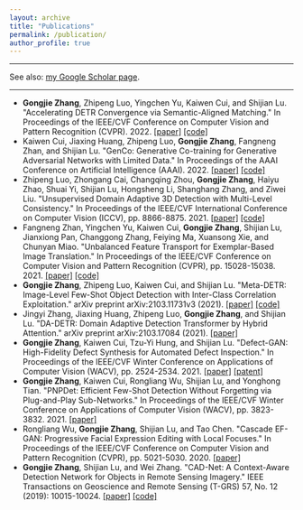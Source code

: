 ```yaml
---
layout: archive
title: "Publications"
permalink: /publication/
author_profile: true
---
```



------

See also: [my Google Scholar page](https://scholar.google.com/citations?user=sRBTPp4AAAAJ&hl=en).

------

* **Gongjie Zhang**, Zhipeng Luo, Yingchen Yu, Kaiwen Cui, and Shijian Lu. "Accelerating DETR Convergence via Semantic-Aligned Matching." In Proceedings of the IEEE/CVF Conference on Computer Vision and Pattern Recognition (CVPR). 2022. [\[paper\]](https://arxiv.org/abs/2203.06883) [\[code\]](https://github.com/ZhangGongjie/SAM-DETR)
* Kaiwen Cui, Jiaxing Huang, Zhipeng Luo, **Gongjie Zhang**, Fangneng Zhan, and Shijian Lu. "GenCo: Generative Co-training for Generative Adversarial Networks with Limited Data." In Proceedings of the AAAI Conference on Artificial Intelligence (AAAI). 2022. [\[paper\]](https://arxiv.org/abs/2110.01254) [\[code\]](https://github.com/jxhuang0508/GenCo)
* Zhipeng Luo, Zhongang Cai, Changqing Zhou, **Gongjie Zhang**, Haiyu Zhao, Shuai Yi, Shijian Lu, Hongsheng Li, Shanghang Zhang, and Ziwei Liu. "Unsupervised Domain Adaptive 3D Detection with Multi-Level Consistency." In Proceedings of the IEEE/CVF International Conference on Computer Vision (ICCV), pp. 8866-8875. 2021. [\[paper\]](https://arxiv.org/abs/2107.11355) [\[code\]](https://github.com/Jasonkks/mlcnet)
* Fangneng Zhan, Yingchen Yu, Kaiwen Cui, **Gongjie Zhang**, Shijian Lu, Jianxiong Pan, Changgong Zhang, Feiying Ma, Xuansong Xie, and Chunyan Miao. "Unbalanced Feature Transport for Exemplar-Based Image Translation." In Proceedings of the IEEE/CVF Conference on Computer Vision and Pattern Recognition (CVPR), pp. 15028-15038. 2021. [\[paper\]](https://arxiv.org/abs/2106.10482) [\[code\]](https://github.com/fnzhan/UNITE)
* **Gongjie Zhang**, Zhipeng Luo, Kaiwen Cui, and Shijian Lu. "Meta-DETR: Image-Level Few-Shot Object Detection with Inter-Class Correlation Exploitation." arXiv preprint arXiv:2103.11731v3 (2021). [\[paper\]](https://arxiv.org/abs/2103.11731v3) [\[code\]](https://github.com/ZhangGongjie/Meta-DETR)
* Jingyi Zhang, Jiaxing Huang, Zhipeng Luo, **Gongjie Zhang**, and Shijian Lu. "DA-DETR: Domain Adaptive Detection Transformer by Hybrid Attention." arXiv preprint arXiv:2103.17084 (2021). [\[paper\]](https://arxiv.org/abs/2103.17084)
* **Gongjie Zhang**, Kaiwen Cui, Tzu-Yi Hung, and Shijian Lu. "Defect-GAN: High-Fidelity Defect Synthesis for Automated Defect Inspection." In Proceedings of the IEEE/CVF Winter Conference on Applications of Computer Vision (WACV), pp. 2524-2534. 2021. [\[paper\]](https://openaccess.thecvf.com/content/WACV2021/html/Zhang_Defect-GAN_High-Fidelity_Defect_Synthesis_for_Automated_Defect_Inspection_WACV_2021_paper.html) [\[patent\]](https://ip2sg.ipos.gov.sg/RPS/WP/CM/IPDetailsPTP.aspx?AppNbr=Y%2faS2er8WxptAtxjoj6u8DEx8cfpOMN8GICgGb5mIbRVRDecKX9Jx3HBgHeWUzIZjL%2bdJOZiK%2fysSt8QDO2evbnwzpyB5m7R3zMk02%2bB2QsiMtPNIJBAoIj7MNDpZqa3xxxes83yaz8wGEWMtn7Ry33l%2f6b88BYxnLblGVXfoYqL3U%2fnX9ylMQmpM%2f6nbLsD50Bzx4ZAq6kztZsI1tN2zCeN4DJtvCOPnzPbIGMpt93jMGgg8b87eOaXqMadGoVRwM5bLjawhJll6yVdMdea6c4vj%2bS00AoiiyBOiKMes6UJsoH0%2bU9%2f%2bL2D3UneZpQkvatmdEwQ6s2ggu9PXxPd2w%3d%3d)
* **Gongjie Zhang**, Kaiwen Cui, Rongliang Wu, Shijian Lu, and Yonghong Tian. "PNPDet: Efficient Few-Shot Detection Without Forgetting via Plug-and-Play Sub-Networks." In Proceedings of the IEEE/CVF Winter Conference on Applications of Computer Vision (WACV), pp. 3823-3832. 2021. [\[paper\]](https://openaccess.thecvf.com/content/WACV2021/html/Zhang_PNPDet_Efficient_Few-Shot_Detection_Without_Forgetting_via_Plug-and-Play_Sub-Networks_WACV_2021_paper.html)
* Rongliang Wu, **Gongjie Zhang**, Shijian Lu, and Tao Chen. "Cascade EF-GAN: Progressive Facial Expression Editing with Local Focuses." In Proceedings of the IEEE/CVF Conference on Computer Vision and Pattern Recognition (CVPR), pp. 5021-5030. 2020. [\[paper\]](https://arxiv.org/abs/2003.05905)
* **Gongjie Zhang**, Shijian Lu, and Wei Zhang. "CAD-Net: A Context-Aware Detection Network for Objects in Remote Sensing Imagery." IEEE Transactions on Geoscience and Remote Sensing (T-GRS) 57, No. 12 (2019): 10015-10024. [\[paper\]](https://arxiv.org/abs/1903.00857) [\[code\]](https://github.com/ZhangGongjie/CAD-Net)



